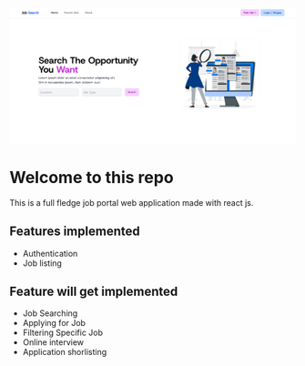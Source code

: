 ![Banner](./git_img/gitBanner.png)

# Welcome to this repo

This is a full fledge job portal web application made with react js.

## Features implemented

- Authentication
- Job listing

## Feature will get implemented

- Job Searching
- Applying for Job
- Filtering Specific Job
- Online interview
- Application shorlisting
